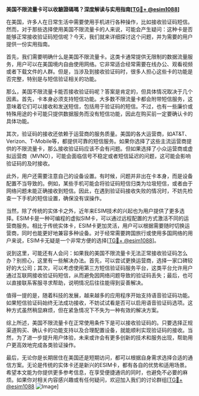 **美国不限流量卡可以收驗證碼嗎？深度解读与实用指南[[TG💪+ @esim1088](https://t.me/s/esim1088)]**

在美国，许多人在日常生活中需要使用手机进行各种操作，比如接收验证码短信。然而，对于那些选择使用美国不限流量卡的人来说，可能会产生疑问：这种卡是否能够正常接收验证码短信呢？今天，我们就来详细探讨这个问题，并为需要的用户提供一份实用指南。

首先，我们需要明确什么是美国不限流量卡。这类卡通常提供无限制的数据流量服务，用户可以在美国境内自由使用网络。它非常适合经常需要在线办公、观看视频或者下载文件的人群。但是，当涉及到接收验证码时，很多人担心这些卡的功能是否完整，特别是与短信验证相关的功能。

那么，美国不限流量卡能否接收验证码呢？答案是肯定的，但具体情况取决于几个因素。首先，卡本身必须支持短信功能。大多数不限流量卡都会附带短信服务，这意味着它们可以接收和发送短信，包括用于验证码的短信。不过，也有一些廉价或特殊用途的卡可能只提供数据服务而没有短信功能，因此在购买前一定要确认卡的具体功能。

其次，验证码的接收还依赖于运营商的服务质量。美国的各大运营商，如AT&T、Verizon、T-Mobile等，都提供可靠的短信服务。如果你选择了这些主流运营商提供的不限流量卡，那么接收验证码应该不会有问题。但如果选择了小众运营商或虚拟运营商（MVNO），可能会面临信号不稳定或者短信延迟的问题，这可能会影响验证码的及时接收。

此外，用户还需要注意自己的设备设置。有时候，问题并非出在卡本身，而是设备配置不当导致的。例如，某些手机可能会将验证码短信归类为垃圾短信，或者由于网络问题未能正确接收到短信。因此，在遇到验证码接收失败的情况时，不妨先检查一下手机的短信设置，确保没有误操作。

当然，除了传统的实体卡之外，近年来ESIM技术的兴起也为用户提供了更多选择。ESIM卡是一种可编程的虚拟SIM卡，可以通过远程配置的方式激活不同的运营商服务。相比于传统实体卡，ESIM卡更加灵活，用户可以根据需要随时切换运营商，同时也能更好地兼容多种设备。对于经常需要跨国旅行或使用多国网络的用户来说，ESIM卡无疑是一个非常方便的选择[[TG💪+ @esim1088](https://t.me/s/esim1088)]。

说到这里，可能还有人会问：如果我的美国不限流量卡无法正常接收验证码怎么办？别担心，这里有一些解决办法。首先，可以尝试更换运营商，选择一家口碑较好的大公司；其次，可以考虑使用第三方短信验证码服务平台，这类平台允许用户通过互联网接收验证码短信，从而避免因网络问题导致的验证码丢失；最后，也可以直接联系客服寻求帮助，说明情况后往往能得到妥善解决。

值得一提的是，随着科技的发展，越来越多的应用程序开始支持语音验证码功能。如果短信验证码始终无法成功接收，不妨试试看是否可以启用语音验证码选项。这种方式虽然稍显麻烦，但在紧急情况下不失为一种有效的解决方案。

综上所述，美国不限流量卡在正常使用条件下是可以接收验证码的。只要选择正规渠道购买、确认卡的功能支持以及合理配置设备，就能顺利实现验证码的接收。当然，为了进一步提升用户体验，未来或许会有更多创新的技术和服务出现，帮助用户更高效地完成各类验证操作。

最后，无论你是长期居住在美国还是短期访问，都可以根据自身需求选择合适的通信方案。无论是传统的实体卡还是新兴的ESIM卡，都有各自的优势和适用场景。希望本文能为你提供更多参考信息，在享受便捷通讯的同时，也避免不必要的麻烦。如果你对相关内容感兴趣或有任何疑问，欢迎加入我们的讨论群组[[TG💪+ @esim1088](https://t.me/s/esim1088) ![Image](https://i.postimg.cc/4NQfJmqS/Snipaste-2025-05-13-00-14-12.png)]